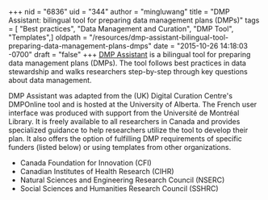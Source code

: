 +++
nid = "6836"
uid = "344"
author = "mingluwang"
title = "DMP Assistant: bilingual tool for preparing data management plans (DMPs)"
tags = [ "Best practices", "Data Management and Curation", "DMP Tool", "Templates",]
oldpath = "/resources/dmp-assistant-bilingual-tool-preparing-data-management-plans-dmps"
date = "2015-10-26 14:18:03 -0700"
draft = "false"
+++
[DMP Assistant](https://portagenetwork.ca/) is a bilingual tool for
preparing data management plans (DMPs). The tool follows best practices
in data stewardship and walks researchers step-by-step through key
questions about data management.

DMP Assistant was adapted from the (UK) Digital Curation Centre's
DMPOnline tool and is hosted at the University of Alberta. The French
user interface was produced with support from the Université de Montréal
Library. It is freely available to all researchers in Canada and
provides specialized guidance to help researchers utilize the tool to
develop their plan. It also offers the option of fulfilling DMP
requirements of specific funders (listed below) or using templates from
other organizations.

-   Canada Foundation for Innovation (CFI)
-   Canadian Institutes of Health Research (CIHR)
-   Natural Sciences and Engineering Research Council (NSERC)
-   Social Sciences and Humanities Research Council (SSHRC)


